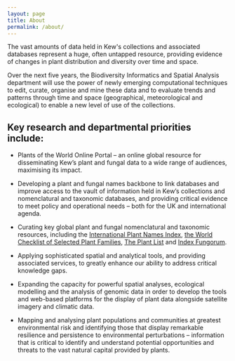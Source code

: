 ```yaml
---
layout: page
title: About
permalink: /about/
---
```


The vast amounts of data held in Kew's collections and associated
databases represent a huge, often untapped resource, providing evidence
of changes in plant distribution and diversity over time and space.

Over the next five years, the Biodiversity Informatics and Spatial
Analysis department will use the power of newly emerging computational
techniques to edit, curate, organise and mine these data and to evaluate
trends and patterns through time and space (geographical, meteorological
and ecological) to enable a new level of use of the collections.

## Key research and departmental priorities include:

- Plants of the World Online Portal – an online global resource for
disseminating Kew’s plant and fungal data to a wide range of audiences,
maximising its impact.

- Developing a plant and fungal names backbone to link databases and
improve access to the vault of information held in Kew’s collections
and nomenclatural and taxonomic databases, and providing critical
evidence to meet policy and operational needs – both for the UK and
international agenda.

- Curating key global plant and fungal nomenclatural and taxonomic
resources, including the [International Plant Names Index](http://www.ipni.org), [the World
Checklist of Selected Plant Families](http://apps.kew.org/wcsp/prepareChecklist.do?checklist=selected_families%40%40017170120141041837), [The Plant List](http://www.theplantlist.org) and [Index Fungorum](http://indexfungorum.org).

- Applying sophisticated spatial and analytical tools, and providing
associated services, to greatly enhance our ability to address critical
knowledge gaps.

- Expanding the capacity for powerful spatial analyses, ecological
modelling and the analysis of genomic data in order to develop the tools
and web-based platforms for the display of plant data alongside satellite
imagery and climatic data.

- Mapping and analysing plant populations and communities at greatest
environmental risk and identifying those that display remarkable
resilience and persistence to environmental perturbations – information
that is critical to identify and understand potential opportunities and
threats to the vast natural capital provided by plants.
